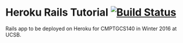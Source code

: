 Heroku Rails Tutorial [![Build Status](https://travis-ci.org/ncbrown1/heroku-rails-tutorial.svg?branch=master)](https://travis-ci.org/ncbrown1/heroku-rails-tutorial)
==================

Rails app to be deployed on Heroku for CMPTGCS140 in Winter 2016 at UCSB. 

<!--
This README would normally document whatever steps are necessary to get the
application up and running.

Things you may want to cover:

* Ruby version

* System dependencies

* Configuration

* Database creation

* Database initialization

* How to run the test suite

* Services (job queues, cache servers, search engines, etc.)

* Deployment instructions

* ...


Please feel free to use a different markup language if you do not plan to run
<tt>rake doc:app</tt>.
-->
